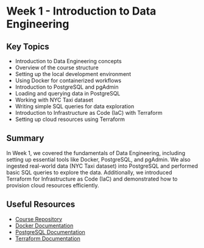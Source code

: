 # Week 1 - Introduction to Data Engineering

## Key Topics
- Introduction to Data Engineering concepts
- Overview of the course structure
- Setting up the local development environment
- Using Docker for containerized workflows
- Introduction to PostgreSQL and pgAdmin
- Loading and querying data in PostgreSQL
- Working with NYC Taxi dataset
- Writing simple SQL queries for data exploration
- Introduction to Infrastructure as Code (IaC) with Terraform
- Setting up cloud resources using Terraform

## Summary
In Week 1, we covered the fundamentals of Data Engineering, including setting up essential tools like Docker, PostgreSQL, and pgAdmin. We also ingested real-world data (NYC Taxi dataset) into PostgreSQL and performed basic SQL queries to explore the data. Additionally, we introduced Terraform for Infrastructure as Code (IaC) and demonstrated how to provision cloud resources efficiently.

## Useful Resources
- [Course Repository](https://github.com/DataTalksClub/data-engineering-zoomcamp)
- [Docker Documentation](https://docs.docker.com/)
- [PostgreSQL Documentation](https://www.postgresql.org/docs/)
- [Terraform Documentation](https://developer.hashicorp.com/terraform/docs)
